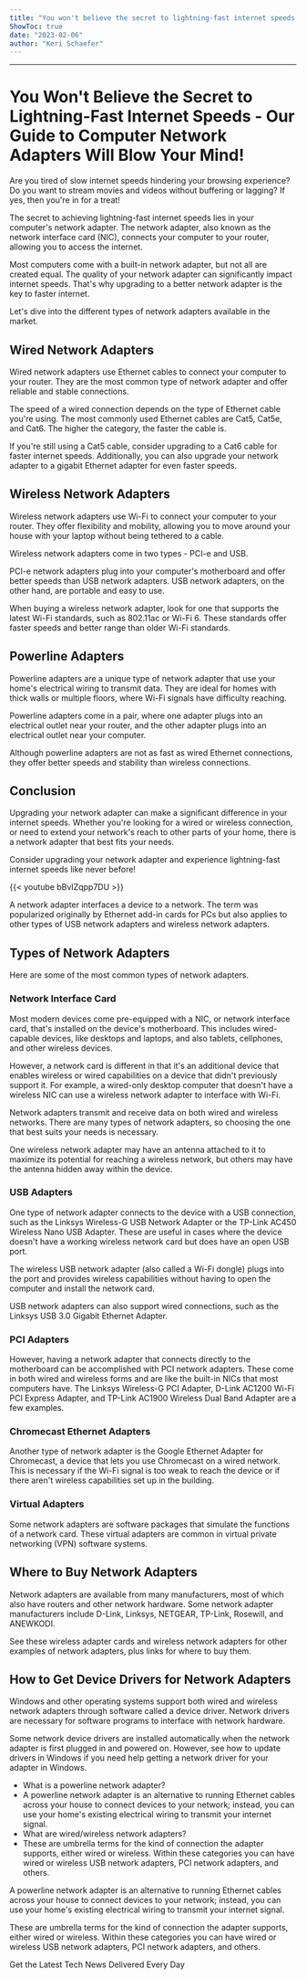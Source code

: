 ```yaml
---
title: "You won't believe the secret to lightning-fast internet speeds - Our Guide To Computer Network Adapters will blow your mind!"
ShowToc: true 
date: "2023-02-06"
author: "Keri Schaefer"
---
```

*****
# You Won't Believe the Secret to Lightning-Fast Internet Speeds - Our Guide to Computer Network Adapters Will Blow Your Mind!

Are you tired of slow internet speeds hindering your browsing experience? Do you want to stream movies and videos without buffering or lagging? If yes, then you're in for a treat! 

The secret to achieving lightning-fast internet speeds lies in your computer's network adapter. The network adapter, also known as the network interface card (NIC), connects your computer to your router, allowing you to access the internet.

Most computers come with a built-in network adapter, but not all are created equal. The quality of your network adapter can significantly impact internet speeds. That's why upgrading to a better network adapter is the key to faster internet.

Let's dive into the different types of network adapters available in the market.

## Wired Network Adapters

Wired network adapters use Ethernet cables to connect your computer to your router. They are the most common type of network adapter and offer reliable and stable connections. 

The speed of a wired connection depends on the type of Ethernet cable you're using. The most commonly used Ethernet cables are Cat5, Cat5e, and Cat6. The higher the category, the faster the cable is. 

If you're still using a Cat5 cable, consider upgrading to a Cat6 cable for faster internet speeds. Additionally, you can also upgrade your network adapter to a gigabit Ethernet adapter for even faster speeds.

## Wireless Network Adapters

Wireless network adapters use Wi-Fi to connect your computer to your router. They offer flexibility and mobility, allowing you to move around your house with your laptop without being tethered to a cable.

Wireless network adapters come in two types - PCI-e and USB. 

PCI-e network adapters plug into your computer's motherboard and offer better speeds than USB network adapters. USB network adapters, on the other hand, are portable and easy to use.

When buying a wireless network adapter, look for one that supports the latest Wi-Fi standards, such as 802.11ac or Wi-Fi 6. These standards offer faster speeds and better range than older Wi-Fi standards.

## Powerline Adapters

Powerline adapters are a unique type of network adapter that use your home's electrical wiring to transmit data. They are ideal for homes with thick walls or multiple floors, where Wi-Fi signals have difficulty reaching.

Powerline adapters come in a pair, where one adapter plugs into an electrical outlet near your router, and the other adapter plugs into an electrical outlet near your computer. 

Although powerline adapters are not as fast as wired Ethernet connections, they offer better speeds and stability than wireless connections.

## Conclusion

Upgrading your network adapter can make a significant difference in your internet speeds. Whether you're looking for a wired or wireless connection, or need to extend your network's reach to other parts of your home, there is a network adapter that best fits your needs.

Consider upgrading your network adapter and experience lightning-fast internet speeds like never before!

{{< youtube bBvIZqpp7DU >}} 




A network adapter interfaces a device to a network. The term was popularized originally by Ethernet add-in cards for PCs but also applies to other types of USB network adapters and wireless network adapters.

 
##   Types of Network Adapters  
 

Here are some of the most common types of network adapters.

 
###   Network Interface Card  
 

Most modern devices come pre-equipped with a NIC, or network interface card, that's installed on the device's motherboard. This includes wired-capable devices, like desktops and laptops, and also tablets, cellphones, and other wireless devices.

 

However, a network card is different in that it's an additional device that enables wireless or wired capabilities on a device that didn't previously support it. For example, a wired-only desktop computer that doesn't have a wireless NIC can use a wireless network adapter to interface with Wi-Fi.

 

Network adapters transmit and receive data on both wired and wireless networks. There are many types of network adapters, so choosing the one that best suits your needs is necessary.

 

One wireless network adapter may have an antenna attached to it to maximize its potential for reaching a wireless network, but others may have the antenna hidden away within the device.

 
###   USB Adapters  
 

One type of network adapter connects to the device with a USB connection, such as the Linksys Wireless-G USB Network Adapter or the TP-Link AC450 Wireless Nano USB Adapter. These are useful in cases where the device doesn't have a working wireless network card but does have an open USB port.

 

The wireless USB network adapter (also called a Wi-Fi dongle) plugs into the port and provides wireless capabilities without having to open the computer and install the network card.

 

USB network adapters can also support wired connections, such as the Linksys USB 3.0 Gigabit Ethernet Adapter.

 
###   PCI Adapters  
 

However, having a network adapter that connects directly to the motherboard can be accomplished with PCI network adapters. These come in both wired and wireless forms and are like the built-in NICs that most computers have. The Linksys Wireless-G PCI Adapter, D-Link AC1200 Wi-Fi PCI Express Adapter, and TP-Link AC1900 Wireless Dual Band Adapter are a few examples.

 
###   Chromecast Ethernet Adapters  
 

Another type of network adapter is the Google Ethernet Adapter for Chromecast, a device that lets you use Chromecast on a wired network. This is necessary if the Wi-Fi signal is too weak to reach the device or if there aren't wireless capabilities set up in the building.

 
###   Virtual Adapters  
 

Some network adapters are software packages that simulate the functions of a network card. These virtual adapters are common in virtual private networking (VPN) software systems.

 
##   Where to Buy Network Adapters  
 

Network adapters are available from many manufacturers, most of which also have routers and other network hardware. Some network adapter manufacturers include D-Link, Linksys, NETGEAR, TP-Link, Rosewill, and ANEWKODI.

 
See these wireless adapter cards and wireless network adapters for other examples of network adapters, plus links for where to buy them.
 
##   How to Get Device Drivers for Network Adapters  
 

Windows and other operating systems support both wired and wireless network adapters through software called a device driver. Network drivers are necessary for software programs to interface with network hardware.

 

Some network device drivers are installed automatically when the network adapter is first plugged in and powered on. However, see how to update drivers in Windows if you need help getting a network driver for your adapter in Windows.

 
- What is a powerline network adapter?
 - A powerline network adapter is an alternative to running Ethernet cables across your house to connect devices to your network; instead, you can use your home's existing electrical wiring to transmit your internet signal.
 - What are wired/wireless network adapters?
 - These are umbrella terms for the kind of connection the adapter supports, either wired or wireless. Within these categories you can have wired or wireless USB network adapters, PCI network adapters, and others.

 
A powerline network adapter is an alternative to running Ethernet cables across your house to connect devices to your network; instead, you can use your home's existing electrical wiring to transmit your internet signal.
 
These are umbrella terms for the kind of connection the adapter supports, either wired or wireless. Within these categories you can have wired or wireless USB network adapters, PCI network adapters, and others.
 

Get the Latest Tech News Delivered Every Day




